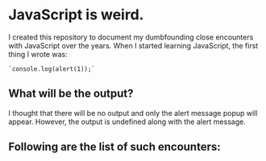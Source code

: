 # JavaScript is weird.
I created this repository to document my dumbfounding close encounters with JavaScript over the years. When I started learning JavaScript, the first thing I wrote was:

    `console.log(alert(1));`

## What will be the output?
I thought that there will be no output and only the alert message popup will appear. However, the output is undefined along with the alert message.

## Following are the list of such encounters:
